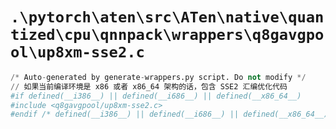 # `.\pytorch\aten\src\ATen\native\quantized\cpu\qnnpack\wrappers\q8gavgpool\up8xm-sse2.c`

```py
/* Auto-generated by generate-wrappers.py script. Do not modify */
// 如果当前编译环境是 x86 或者 x86_64 架构的话，包含 SSE2 汇编优化代码
#if defined(__i386__) || defined(__i686__) || defined(__x86_64__)
#include <q8gavgpool/up8xm-sse2.c>
#endif /* defined(__i386__) || defined(__i686__) || defined(__x86_64__) */
```